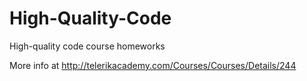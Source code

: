 # High-Quality-Code
High-quality code course homeworks

More info at http://telerikacademy.com/Courses/Courses/Details/244

